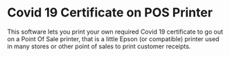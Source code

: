 Covid 19 Certificate on POS Printer
=====================================

This software lets you print your own required Covid 19 certificate to go out on a Point Of Sale printer, that is a little Epson (or compatible) printer used in many stores or other point of sales to print customer receipts.

